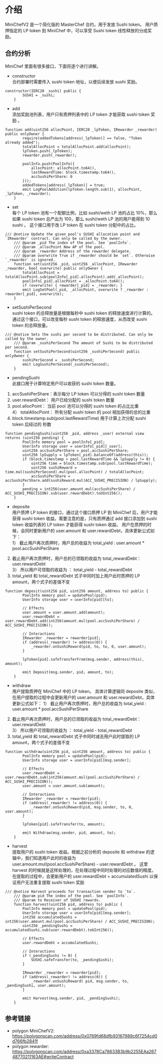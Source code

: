 # 介绍  
MiniChefV2 是一个简化版的 MasterChef 合约，用于发放 Sushi token。 用户质押指定的 LP token 到 MiniChef 中，可以享受 Sushi token 线性释放的分成奖励。


## 合约分析  
MiniChef 里面有很多接口，下面将逐个进行讲解。

- constructor  
合约部署时需要传入 sushi token 地址，以便后续发放 sushi 奖励。
```solidity
constructor(IERC20 _sushi) public {
        SUSHI = _sushi;
    }
```

- add  
添加奖励池列表，用户只有质押列表中的 LP token 才能获取 sushi token 奖励 。
```solidity
function add(uint256 allocPoint, IERC20 _lpToken, IRewarder _rewarder) public onlyOwner {
        require(addedTokens[address(_lpToken)] == false, "Token already added");
        totalAllocPoint = totalAllocPoint.add(allocPoint);
        lpToken.push(_lpToken);
        rewarder.push(_rewarder);

        poolInfo.push(PoolInfo({
            allocPoint: allocPoint.to64(),
            lastRewardTime: block.timestamp.to64(),
            accSushiPerShare: 0
        }));
        addedTokens[address(_lpToken)] = true;
        emit LogPoolAddition(lpToken.length.sub(1), allocPoint, _lpToken, _rewarder);
    }
```

- set  
每个 LP token 池有一个配额比例，比如 sushi/weth LP 池的占比 10%，那么如果 sushi token 总产出为 100，那么 sushi/weth LP 池的用户能得到 10 sushi 。
这个接口用于改 LP token 在 sushi token 分配中的占比。 
```solidity
/// @notice Update the given pool's SUSHI allocation point and `IRewarder` contract. Can only be called by the owner.
    /// @param _pid The index of the pool. See `poolInfo`.
    /// @param _allocPoint New AP of the pool.
    /// @param _rewarder Address of the rewarder delegate.
    /// @param overwrite True if _rewarder should be `set`. Otherwise `_rewarder` is ignored.
    function set(uint256 _pid, uint256 _allocPoint, IRewarder _rewarder, bool overwrite) public onlyOwner {
        totalAllocPoint = totalAllocPoint.sub(poolInfo[_pid].allocPoint).add(_allocPoint);
        poolInfo[_pid].allocPoint = _allocPoint.to64();
        if (overwrite) { rewarder[_pid] = _rewarder; }
        emit LogSetPool(_pid, _allocPoint, overwrite ? _rewarder : rewarder[_pid], overwrite);
    }
```

- setSushiPerSecond  
sushi token 的总释放量是根据每秒中 sushi token 的释放速度进行计算的。通过这个接口，可以改变每秒 sushi token 的释放速度，从而改变 sushi token 的总释放量。  

```solidity
/// @notice Sets the sushi per second to be distributed. Can only be called by the owner.
    /// @param _sushiPerSecond The amount of Sushi to be distributed per second.
    function setSushiPerSecond(uint256 _sushiPerSecond) public onlyOwner {
        sushiPerSecond = _sushiPerSecond;
        emit LogSushiPerSecond(_sushiPerSecond);
    }
```

- pendingSushi   
此接口用于计算特定用户可以收获的 sushi token 数量。 
1) accSushiPerShare：表示每分 LP token 可以分得的 sushi token 数量  
2) user.rewardDebt： 用户已经分配的 sushi token 数量  
3) pool.allocPoint： 当前 pool 池可以分得的 sushi token 的占比比重  
4） totalAllocPoint： 所有分配 sushi token 的 pool 相加获得的总的比重  
5) block.timestamp.sub(pool.lastRewardTime) 用于计算上次分配 sushi token 后经过的 秒数 
```solidity
function pendingSushi(uint256 _pid, address _user) external view returns (uint256 pending) {
        PoolInfo memory pool = poolInfo[_pid];
        UserInfo storage user = userInfo[_pid][_user];
        uint256 accSushiPerShare = pool.accSushiPerShare;
        uint256 lpSupply = lpToken[_pid].balanceOf(address(this));
        if (block.timestamp > pool.lastRewardTime && lpSupply != 0) {
            uint256 time = block.timestamp.sub(pool.lastRewardTime);
            uint256 sushiReward = time.mul(sushiPerSecond).mul(pool.allocPoint) / totalAllocPoint;
            accSushiPerShare = accSushiPerShare.add(sushiReward.mul(ACC_SUSHI_PRECISION) / lpSupply);
        }
        pending = int256(user.amount.mul(accSushiPerShare) / ACC_SUSHI_PRECISION).sub(user.rewardDebt).toUInt256();
    }
```

- deposite    
用户质押 LP  token 的接口，通过这个接口质押 LP 到 MiniChef 后，用户才能获得 sushi token 收益。需要注意的是，只有质押通过 add 接口添加到 sushi token 收益列表的 LP token 才能获得 sushi token 收益。 用户在质押的时候，会同时更新用户的 user.amount 和 user.rewardDebt，具体更新公式如下：   
1） 截止用户再次质押时，用户总的收益为 total_yield : user.amount * pool.accSushiPerShare    
2)  截止用户再次质押时，用户总的已领取的收益为 total_rewardDebt： user.rewardDebt    
3） 所以用户可领取的收益为 ： total_yield - total_rewardDebt   
4) total_yield 和 total_rewardDebt 式子中同时加上用户此时质押的 LP amount，两个式子的差值不变  
```solidity
function deposit(uint256 pid, uint256 amount, address to) public {
        PoolInfo memory pool = updatePool(pid);
        UserInfo storage user = userInfo[pid][to];

        // Effects
        user.amount = user.amount.add(amount);
        user.rewardDebt = user.rewardDebt.add(int256(amount.mul(pool.accSushiPerShare) / ACC_SUSHI_PRECISION));

        // Interactions
        IRewarder _rewarder = rewarder[pid];
        if (address(_rewarder) != address(0)) {
            _rewarder.onSushiReward(pid, to, to, 0, user.amount);
        }

        lpToken[pid].safeTransferFrom(msg.sender, address(this), amount);

        emit Deposit(msg.sender, pid, amount, to);
    }
```

- withdraw   
用户提取质押在 MiniChef 中的 LP token。 具体计算逻辑同 deposite 类似，在用户提取的过程中会更新用户的 user.amount 和 user.rewardDebt，具体更新公式如下： 
1） 截止用户再次质押时，用户总的收益为 total_yield : user.amount * pool.accSushiPerShare    
2)  截止用户再次质押时，用户总的已领取的收益为 total_rewardDebt： user.rewardDebt    
3） 所以用户可领取的收益为 ： total_yield - total_rewardDebt 
4) total_yield 和 total_rewardDebt 式子中同时减去用户此时提取的 LP amount，两个式子的差值不变  
```solidity
function withdraw(uint256 pid, uint256 amount, address to) public {
        PoolInfo memory pool = updatePool(pid);
        UserInfo storage user = userInfo[pid][msg.sender];

        // Effects
        user.rewardDebt = user.rewardDebt.sub(int256(amount.mul(pool.accSushiPerShare) / ACC_SUSHI_PRECISION));
        user.amount = user.amount.sub(amount);

        // Interactions
        IRewarder _rewarder = rewarder[pid];
        if (address(_rewarder) != address(0)) {
            _rewarder.onSushiReward(pid, msg.sender, to, 0, user.amount);
        }

        lpToken[pid].safeTransfer(to, amount);

        emit Withdraw(msg.sender, pid, amount, to);
    }
```

- harvest   
提取用户的 sushi token 收益。根据之前分析的 deposite 和 withdraw 的逻辑中，我们知道用户此时的收益为 user.amount.mul(pool.accSushiPerShare) - user.rewardDebt 。 这里 harvest 的时候就是这样处理的，在处理过程中同时处理的对应数值的精度。 
在提取的过程中，会更新用户的 user.rewardDebt = accumulatedSushi 以保证用户无法重复提取 sushi token 奖励
```solidity
/// @notice Harvest proceeds for transaction sender to `to`.
    /// @param pid The index of the pool. See `poolInfo`.
    /// @param to Receiver of SUSHI rewards.
    function harvest(uint256 pid, address to) public {
        PoolInfo memory pool = updatePool(pid);
        UserInfo storage user = userInfo[pid][msg.sender];
        int256 accumulatedSushi = int256(user.amount.mul(pool.accSushiPerShare) / ACC_SUSHI_PRECISION);
        uint256 _pendingSushi = accumulatedSushi.sub(user.rewardDebt).toUInt256();

        // Effects
        user.rewardDebt = accumulatedSushi;

        // Interactions
        if (_pendingSushi != 0) {
            SUSHI.safeTransfer(to, _pendingSushi);
        }

        IRewarder _rewarder = rewarder[pid];
        if (address(_rewarder) != address(0)) {
            _rewarder.onSushiReward( pid, msg.sender, to, _pendingSushi, user.amount);
        }

        emit Harvest(msg.sender, pid, _pendingSushi);
    }
```

## 参考链接  
- polygon MiniChefV2: https://polygonscan.com/address/0x0769fd68dfb93167989c6f7254cd0d766fb2841f    
- polygon rewarder:  https://polygonscan.com/address/0xa3378Ca78633B3b9b2255EAa26748770211163AE#writeContract  

